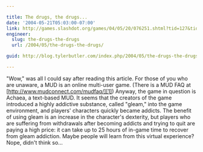 ```yaml
---

title: The drugs, the drugs...
date: '2004-05-21T05:03:00-07:00'
link: http://games.slashdot.org/games/04/05/20/076251.shtml?tid=127&tid=186&tid=206&tid=209
engineer:
  slug: the-drugs-the-drugs
  url: /2004/05/the-drugs-the-drugs/

guid: http://blog.tylerbutler.com/index.php/2004/05/the-drugs-the-drugs/

---
```


"Wow," was all I could say after reading this article. For those of you who
are unaware, a MUD is an online multi-user game. (There is a MUD FAQ at
[http://www.mudconnect.com/mudfaq/][1]) Anyway, the game in question is
Achaea, a text-based MUD. It seems that the creators of the game introduced a
highly addictive substance, called "gleam," into the game environment, and
players' characters quickly became addicts. The benefit of using gleam is an
increase in the character's dexterity, but players who are suffering from
withdrawals after becoming addicts and trying to quit are paying a high price:
it can take up to 25 hours of in-game time to recover from gleam addiction.
Maybe people will learn from this virtual experience? Nope, didn't think so...

   [1]: http://www.mudconnect.com/mudfaq/
